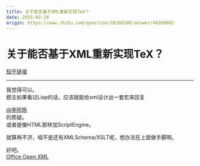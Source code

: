 ```yaml
---
title: 关于能否基于XML重新实现TeX？
date: 2015-02-20
origin: https://www.zhihu.com/question/28268108/answer/40160002
---
```

# 关于能否基于XML重新实现TeX？

[知乎链接](https://www.zhihu.com/question/28268108/answer/40160002)

---------

<span class="RichText ztext CopyrightRichText-richText" itemprop="text"><p>我觉得可以。<br>题主如果看过Lisp的话，应该就能给xml设计出一套宏来回复 <span><span class="UserLink"><div class="Popover"><div id="Popover11-toggle" aria-haspopup="true" aria-expanded="false" aria-owns="Popover11-content"><a class="UserLink-link" data-za-detail-view-element_name="User" target="_blank" href="//www.zhihu.com/people/2ae8b3af01d40abc77ebeda7ecc350a9">@李阿玲</a></div></div></span></span> 的质疑。<br>或者是像HTML那样加ScriptEngine。</p><p>就算再不济，咱不是还有XMLSchema/XSLT呢，想办法在上面做手脚啊。</p>好吧。<br><a href="https://link.zhihu.com/?target=http%3A//zh.wikipedia.org/zh-cn/Office_Open_XML" class=" wrap external" target="_blank" rel="nofollow noreferrer">Office Open XML</a></span>